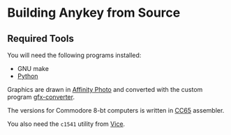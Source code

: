 # Building Anykey from Source

## Required Tools

You will need the following programs installed:

- GNU make
- [Python](https://www.python.org/)

Graphics are drawn in [Affinity Photo](https://affinity.serif.com/en-gb/photo/) and converted with the custom program [gfx-converter](https://github.com/T-Pau/gfx-converter).

The versions for Commodore 8-bt computers is written in [CC65](https://cc65.github.io) assembler.

You also need the `c1541` utility from [Vice](http://vice-emu.sourceforge.net).
